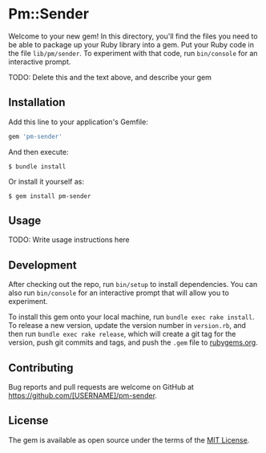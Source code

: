 # Pm::Sender

Welcome to your new gem! In this directory, you'll find the files you need to be able to package up your Ruby library into a gem. Put your Ruby code in the file `lib/pm/sender`. To experiment with that code, run `bin/console` for an interactive prompt.

TODO: Delete this and the text above, and describe your gem

## Installation

Add this line to your application's Gemfile:

```ruby
gem 'pm-sender'
```

And then execute:

    $ bundle install

Or install it yourself as:

    $ gem install pm-sender

## Usage

TODO: Write usage instructions here

## Development

After checking out the repo, run `bin/setup` to install dependencies. You can also run `bin/console` for an interactive prompt that will allow you to experiment.

To install this gem onto your local machine, run `bundle exec rake install`. To release a new version, update the version number in `version.rb`, and then run `bundle exec rake release`, which will create a git tag for the version, push git commits and tags, and push the `.gem` file to [rubygems.org](https://rubygems.org).

## Contributing

Bug reports and pull requests are welcome on GitHub at https://github.com/[USERNAME]/pm-sender.


## License

The gem is available as open source under the terms of the [MIT License](https://opensource.org/licenses/MIT).
